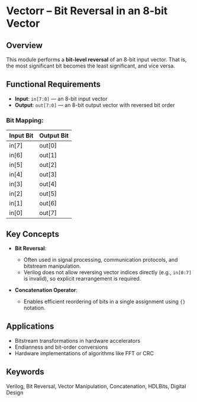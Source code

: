 # Vectorr – Bit Reversal in an 8-bit Vector

## Overview

This module performs a **bit-level reversal** of an 8-bit input vector. That is, the most significant bit becomes the least significant, and vice versa.

## Functional Requirements

- **Input**: `in[7:0]` — an 8-bit input vector
- **Output**: `out[7:0]` — an 8-bit output vector with reversed bit order

### Bit Mapping:

| Input Bit | Output Bit |
|-----------|-------------|
| in[7]     | out[0]      |
| in[6]     | out[1]      |
| in[5]     | out[2]      |
| in[4]     | out[3]      |
| in[3]     | out[4]      |
| in[2]     | out[5]      |
| in[1]     | out[6]      |
| in[0]     | out[7]      |

## Key Concepts

- **Bit Reversal**:
  - Often used in signal processing, communication protocols, and bitstream manipulation.
  - Verilog does not allow reversing vector indices directly (e.g., `in[0:7]` is invalid), so explicit rearrangement is required.

- **Concatenation Operator**:
  - Enables efficient reordering of bits in a single assignment using `{}` notation.

## Applications

- Bitstream transformations in hardware accelerators
- Endianness and bit-order conversions
- Hardware implementations of algorithms like FFT or CRC

## Keywords

Verilog, Bit Reversal, Vector Manipulation, Concatenation, HDLBits, Digital Design
